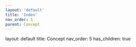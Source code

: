 ```yaml
---
layout: 'default'
title: 'Index'
nav_order: 1
parent: Concept
---
```



layout: default
title: Concept
nav_order: 5
has_children: true

